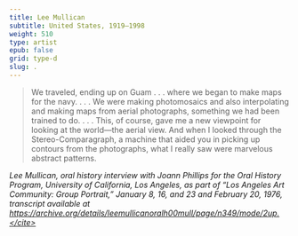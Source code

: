 ```yaml
---
title: Lee Mullican
subtitle: United States, 1919–1998
weight: 510
type: artist
epub: false
grid: type-d
slug: .
---
```

>We traveled, ending up on Guam . . . where we began to make maps for the navy. . . . We were making photomosaics and also interpolating and making maps from aerial photographs, something we had been trained to do. . . . This, of course, gave me a new viewpoint for looking at the world—the aerial view. And when I looked through the Stereo-Comparagraph, a machine that aided you in picking up contours from the photographs, what I really saw were marvelous abstract patterns.

<cite>Lee Mullican, oral history interview with Joann Phillips for the Oral History Program, University of California, Los Angeles, as part of “Los Angeles Art Community: Group Portrait,” January 8, 16, and 23 and February 20, 1976, transcript available at https://archive.org/details/leemullicanoralh00mull/page/n349/mode/2up.</cite>
